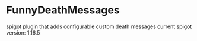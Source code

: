 # FunnyDeathMessages
spigot plugin that adds configurable custom death messages
current spigot version: 1.16.5
